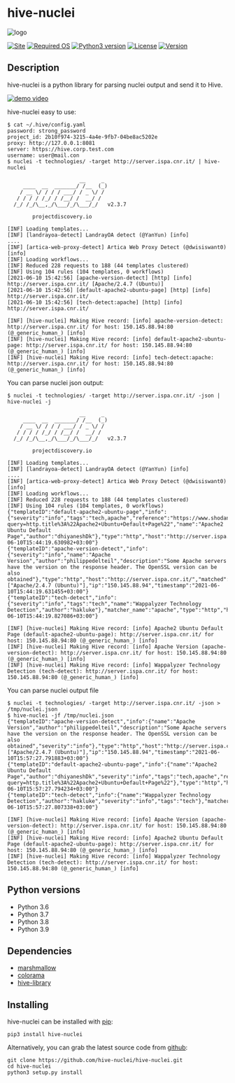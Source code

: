hive-nuclei
===================

![logo](https://hive-nuclei.github.io/images/logo.jpeg) 

[![Site][site-label]][site-link]
[![Required OS][os-label]][os-link]
[![Python3 version][python3-versions-label]][python3-versions-link]
[![License][license-label]][license-link]
[![Version][version-label]][version-link]

[site-label]: https://hive-nuclei.github.io/images/labels/site.svg
[site-link]: https://hive-nuclei.github.io/
[os-label]: https://hive-nuclei.github.io/images/labels/os.svg
[os-link]: https://en.wikipedia.org/wiki/Operating_system
[python3-versions-label]: https://hive-nuclei.github.io/images/labels/python3.svg
[python3-versions-link]: https://www.python.org/downloads/release/python-360/
[license-label]: https://hive-nuclei.github.io/images/labels/license.svg
[license-link]: https://github.com/hive-nuclei/hive-nuclei/blob/main/LICENSE
[version-label]: https://hive-nuclei.github.io/images/labels/version.svg
[version-link]: https://github.com/hive-nuclei/hive-nuclei/releases

## Description

hive-nuclei is a python library for parsing nuclei output and send it to Hive.

[![demo video](https://hive-nuclei.github.io/images/demo.gif)](https://youtu.be/TJb65O_pe2c)

hive-nuclei easy to use:

```shell
$ cat ~/.hive/config.yaml
password: strong_password
project_id: 2b10f974-3215-4a4e-9fb7-04be8ac5202e
proxy: http://127.0.0.1:8081
server: https://hive.corp.test.com
username: user@mail.con
$ nuclei -t technologies/ -target http://server.ispa.cnr.it/ | hive-nuclei

                       __     _
     ____  __  _______/ /__  (_)
    / __ \/ / / / ___/ / _ \/ /
   / / / / /_/ / /__/ /  __/ /
  /_/ /_/\__,_/\___/_/\___/_/   v2.3.7

		projectdiscovery.io

[INF] Loading templates...
[INF] [landrayoa-detect] LandrayOA detect (@YanYun) [info]
....
[INF] [artica-web-proxy-detect] Artica Web Proxy Detect (@dwisiswant0) [info]
[INF] Loading workflows...
[INF] Reduced 228 requests to 188 (44 templates clustered)
[INF] Using 104 rules (104 templates, 0 workflows)
[2021-06-10 15:42:56] [apache-version-detect] [http] [info] http://server.ispa.cnr.it/ [Apache/2.4.7 (Ubuntu)]
[2021-06-10 15:42:56] [default-apache2-ubuntu-page] [http] [info] http://server.ispa.cnr.it/
[2021-06-10 15:42:56] [tech-detect:apache] [http] [info] http://server.ispa.cnr.it/

[INF] [hive-nuclei] Making Hive record: [info] apache-version-detect: http://server.ispa.cnr.it/ for host: 150.145.88.94:80 (@_generic_human_) [info]
[INF] [hive-nuclei] Making Hive record: [info] default-apache2-ubuntu-page: http://server.ispa.cnr.it/ for host: 150.145.88.94:80 (@_generic_human_) [info]
[INF] [hive-nuclei] Making Hive record: [info] tech-detect:apache: http://server.ispa.cnr.it/ for host: 150.145.88.94:80 (@_generic_human_) [info]
```

You can parse nuclei json output:

```shell
$ nuclei -t technologies/ -target http://server.ispa.cnr.it/ -json | hive-nuclei -j

                       __     _
     ____  __  _______/ /__  (_)
    / __ \/ / / / ___/ / _ \/ /
   / / / / /_/ / /__/ /  __/ /
  /_/ /_/\__,_/\___/_/\___/_/   v2.3.7

		projectdiscovery.io

[INF] Loading templates...
[INF] [landrayoa-detect] LandrayOA detect (@YanYun) [info]
....
[INF] [artica-web-proxy-detect] Artica Web Proxy Detect (@dwisiswant0) [info]
[INF] Loading workflows...
[INF] Reduced 228 requests to 188 (44 templates clustered)
[INF] Using 104 rules (104 templates, 0 workflows)
{"templateID":"default-apache2-ubuntu-page","info":{"severity":"info","tags":"tech,apache","reference":"https://www.shodan.io/search?query=http.title%3A%22Apache2+Ubuntu+Default+Page%22","name":"Apache2 Ubuntu Default Page","author":"dhiyaneshDk"},"type":"http","host":"http://server.ispa.cnr.it/","matched":"http://server.ispa.cnr.it/","ip":"150.145.88.94","timestamp":"2021-06-10T15:44:19.630982+03:00"}
{"templateID":"apache-version-detect","info":{"severity":"info","name":"Apache Version","author":"philippedelteil","description":"Some Apache servers have the version on the response header. The OpenSSL version can be also obtained"},"type":"http","host":"http://server.ispa.cnr.it/","matched":"http://server.ispa.cnr.it/","extracted_results":["Apache/2.4.7 (Ubuntu)"],"ip":"150.145.88.94","timestamp":"2021-06-10T15:44:19.631455+03:00"}
{"templateID":"tech-detect","info":{"severity":"info","tags":"tech","name":"Wappalyzer Technology Detection","author":"hakluke"},"matcher_name":"apache","type":"http","host":"http://server.ispa.cnr.it/","matched":"http://server.ispa.cnr.it/","ip":"150.145.88.94","timestamp":"2021-06-10T15:44:19.827086+03:00"}

[INF] [hive-nuclei] Making Hive record: [info] Apache2 Ubuntu Default Page (default-apache2-ubuntu-page): http://server.ispa.cnr.it/ for host: 150.145.88.94:80 (@_generic_human_) [info]
[INF] [hive-nuclei] Making Hive record: [info] Apache Version (apache-version-detect): http://server.ispa.cnr.it/ for host: 150.145.88.94:80 (@_generic_human_) [info]
[INF] [hive-nuclei] Making Hive record: [info] Wappalyzer Technology Detection (tech-detect): http://server.ispa.cnr.it/ for host: 150.145.88.94:80 (@_generic_human_) [info]
```

You can parse nuclei output file

```shell
$ nuclei -t technologies/ -target http://server.ispa.cnr.it/ -json > /tmp/nuclei.json
$ hive-nuclei -jf /tmp/nuclei.json
{"templateID":"apache-version-detect","info":{"name":"Apache Version","author":"philippedelteil","description":"Some Apache servers have the version on the response header. The OpenSSL version can be also obtained","severity":"info"},"type":"http","host":"http://server.ispa.cnr.it/","matched":"http://server.ispa.cnr.it/","extracted_results":["Apache/2.4.7 (Ubuntu)"],"ip":"150.145.88.94","timestamp":"2021-06-10T15:57:27.791883+03:00"}
{"templateID":"default-apache2-ubuntu-page","info":{"name":"Apache2 Ubuntu Default Page","author":"dhiyaneshDk","severity":"info","tags":"tech,apache","reference":"https://www.shodan.io/search?query=http.title%3A%22Apache2+Ubuntu+Default+Page%22"},"type":"http","host":"http://server.ispa.cnr.it/","matched":"http://server.ispa.cnr.it/","ip":"150.145.88.94","timestamp":"2021-06-10T15:57:27.794234+03:00"}
{"templateID":"tech-detect","info":{"name":"Wappalyzer Technology Detection","author":"hakluke","severity":"info","tags":"tech"},"matcher_name":"apache","type":"http","host":"http://server.ispa.cnr.it/","matched":"http://server.ispa.cnr.it/","ip":"150.145.88.94","timestamp":"2021-06-10T15:57:27.807338+03:00"}

[INF] [hive-nuclei] Making Hive record: [info] Apache Version (apache-version-detect): http://server.ispa.cnr.it/ for host: 150.145.88.94:80 (@_generic_human_) [info]
[INF] [hive-nuclei] Making Hive record: [info] Apache2 Ubuntu Default Page (default-apache2-ubuntu-page): http://server.ispa.cnr.it/ for host: 150.145.88.94:80 (@_generic_human_) [info]
[INF] [hive-nuclei] Making Hive record: [info] Wappalyzer Technology Detection (tech-detect): http://server.ispa.cnr.it/ for host: 150.145.88.94:80 (@_generic_human_) [info]
```

## Python versions

 - Python 3.6
 - Python 3.7
 - Python 3.8
 - Python 3.9

## Dependencies

 - [marshmallow](https://pypi.org/project/marshmallow/)
 - [colorama](https://pypi.org/project/colorama/)  
 - [hive-library](https://pypi.org/project/hive-library/)

## Installing

hive-nuclei can be installed with [pip](https://pypi.org/project/hive-nuclei/):
```shell
pip3 install hive-nuclei
```

Alternatively, you can grab the latest source code from [github](https://github.com/hive-nuclei/hive-nuclei.git):
```shell
git clone https://github.com/hive-nuclei/hive-nuclei.git
cd hive-nuclei
python3 setup.py install
```
